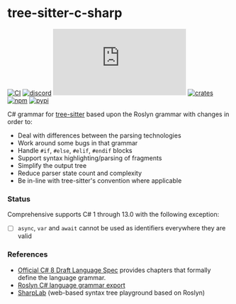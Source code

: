 # tree-sitter-c-sharp

[![CI][ci]](https://github.com/tree-sitter/tree-sitter-c-sharp/actions/workflows/ci.yml)
[![discord][discord]](https://discord.gg/w7nTvsVJhm)
[![matrix][matrix]](https://matrix.to/#/#tree-sitter-chat:matrix.org)
[![crates][crates]](https://crates.io/crates/tree-sitter-c-sharp)
[![npm][npm]](https://www.npmjs.com/package/tree-sitter-c-sharp)
[![pypi][pypi]](https://pypi.org/project/tree-sitter-c-sharp)

C# grammar for [tree-sitter](https://github.com/tree-sitter/tree-sitter) based upon the Roslyn grammar with changes in order to:

- Deal with differences between the parsing technologies
- Work around some bugs in that grammar
- Handle `#if`, `#else`, `#elif`, `#endif` blocks
- Support syntax highlighting/parsing of fragments
- Simplify the output tree
- Reduce parser state count and complexity
- Be in-line with tree-sitter's convention where applicable

### Status

Comprehensive supports C# 1 through 13.0 with the following exception:

- [ ] `async`, `var` and `await` cannot be used as identifiers everywhere they are valid

### References

- [Official C# 8 Draft Language Spec](https://github.com/dotnet/csharpstandard/tree/draft-v8/standard) provides chapters that formally define the language grammar.
- [Roslyn C# language grammar export](https://github.com/dotnet/roslyn/blob/master/src/Compilers/CSharp/Portable/Generated/CSharp.Generated.g4)
- [SharpLab](https://sharplab.io) (web-based syntax tree playground based on Roslyn)

[ci]: https://img.shields.io/github/actions/workflow/status/tree-sitter/tree-sitter-c-sharp/ci.yml?logo=github&label=CI
[discord]: https://img.shields.io/discord/1063097320771698699?logo=discord&label=discord
[matrix]: https://img.shields.io/matrix/tree-sitter-chat%3Amatrix.org?logo=matrix&label=matrix
[npm]: https://img.shields.io/npm/v/tree-sitter-c-sharp?logo=npm
[crates]: https://img.shields.io/crates/v/tree-sitter-c-sharp?logo=rust
[pypi]: https://img.shields.io/pypi/v/tree-sitter-c-sharp?logo=pypi&logoColor=ffd242
